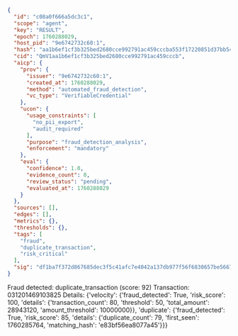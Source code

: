 ```json
{
  "id": "c08a0f666a5dc3c1",
  "scope": "agent",
  "key": "RESULT",
  "epoch": 1760288029,
  "host_pid": "9e6742732c60:1",
  "hash": "aa1b6ef1cf3b325bed2680cce992791ac459cccba553f17220851d37bb54ba6a",
  "cid": "QmV1aa1b6ef1cf3b325bed2680cce992791ac459cccb",
  "aicp": {
    "prov": {
      "issuer": "9e6742732c60:1",
      "created_at": 1760288029,
      "method": "automated_fraud_detection",
      "vc_type": "VerifiableCredential"
    },
    "ucon": {
      "usage_constraints": [
        "no_pii_export",
        "audit_required"
      ],
      "purpose": "fraud_detection_analysis",
      "enforcement": "mandatory"
    },
    "eval": {
      "confidence": 1.0,
      "evidence_count": 0,
      "review_status": "pending",
      "evaluated_at": 1760288029
    }
  },
  "sources": [],
  "edges": [],
  "metrics": {},
  "thresholds": {},
  "tags": [
    "fraud",
    "duplicate_transaction",
    "risk_critical"
  ],
  "sig": "df1ba7f372d867685dec3f5c41afc7e4042a137db977f56f6830657be5667b0b"
}
```

Fraud detected: duplicate_transaction (score: 92)
Transaction: 031201469103825
Details: {'velocity': {'fraud_detected': True, 'risk_score': 100, 'details': {'transaction_count': 80, 'threshold': 50, 'total_amount': 28943120, 'amount_threshold': 10000000}}, 'duplicate': {'fraud_detected': True, 'risk_score': 85, 'details': {'duplicate_count': 79, 'first_seen': 1760285764, 'matching_hash': 'e83bf56ea8077a45'}}}